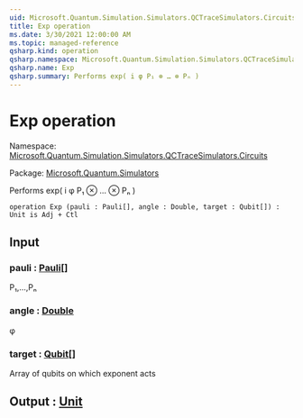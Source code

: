 ```yaml
---
uid: Microsoft.Quantum.Simulation.Simulators.QCTraceSimulators.Circuits.Exp
title: Exp operation
ms.date: 3/30/2021 12:00:00 AM
ms.topic: managed-reference
qsharp.kind: operation
qsharp.namespace: Microsoft.Quantum.Simulation.Simulators.QCTraceSimulators.Circuits
qsharp.name: Exp
qsharp.summary: Performs exp( i φ P₁ ⊗ … ⊗ Pₙ )
---
```


# Exp operation

Namespace: [Microsoft.Quantum.Simulation.Simulators.QCTraceSimulators.Circuits](xref:Microsoft.Quantum.Simulation.Simulators.QCTraceSimulators.Circuits)

Package: [Microsoft.Quantum.Simulators](https://nuget.org/packages/Microsoft.Quantum.Simulators)


Performs exp( i φ P₁ ⊗ … ⊗ Pₙ )

```qsharp
operation Exp (pauli : Pauli[], angle : Double, target : Qubit[]) : Unit is Adj + Ctl
```


## Input

### pauli : [Pauli](xref:microsoft.quantum.lang-ref.pauli)[]

P₁,...,Pₙ


### angle : [Double](xref:microsoft.quantum.lang-ref.double)

φ


### target : [Qubit](xref:microsoft.quantum.lang-ref.qubit)[]

Array of qubits on which exponent acts



## Output : [Unit](xref:microsoft.quantum.lang-ref.unit)

